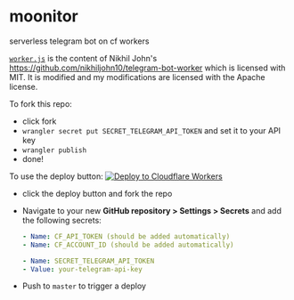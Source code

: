 # moonitor

serverless telegram bot on cf workers

[`worker.js`](https://github.com/codebam/moonitor/blob/master/src/worker.js) is
the content of Nikhil John's
https://github.com/nikhiljohn10/telegram-bot-worker which is licensed with MIT.
It is modified and my modifications are licensed with the Apache license.

To fork this repo:

- click fork
- `wrangler secret put SECRET_TELEGRAM_API_TOKEN` and set it to your API key
- `wrangler publish`
- done!

To use the deploy button:
[![Deploy to Cloudflare Workers](https://deploy.workers.cloudflare.com/button)](https://deploy.workers.cloudflare.com/?url=https://github.com/codebam/moonitor)

- click the deploy button and fork the repo
- Navigate to your new **GitHub repository &gt; Settings &gt; Secrets** and add the following secrets:

   ```yaml
   - Name: CF_API_TOKEN (should be added automatically)
   - Name: CF_ACCOUNT_ID (should be added automatically)

   - Name: SECRET_TELEGRAM_API_TOKEN
   - Value: your-telegram-api-key
   ```

- Push to `master` to trigger a deploy
